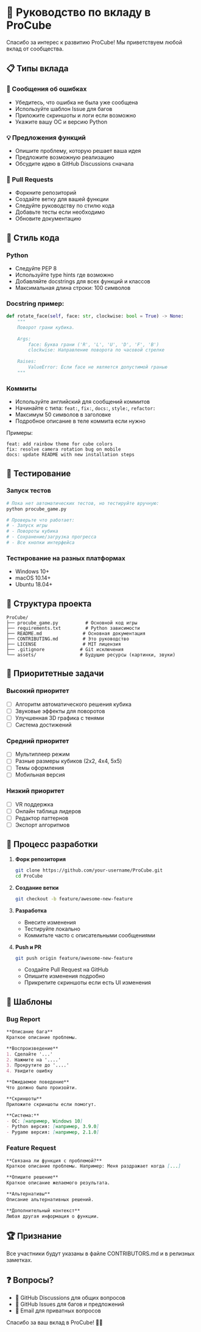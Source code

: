 # 🤝 Руководство по вкладу в ProCube

Спасибо за интерес к развитию ProCube! Мы приветствуем любой вклад от сообщества.

## 📋 Типы вклада

### 🐛 Сообщения об ошибках
- Убедитесь, что ошибка не была уже сообщена
- Используйте шаблон Issue для багов
- Приложите скриншоты и логи если возможно
- Укажите вашу ОС и версию Python

### 💡 Предложения функций
- Опишите проблему, которую решает ваша идея
- Предложите возможную реализацию
- Обсудите идею в GitHub Discussions сначала

### 🔧 Pull Requests
- Форкните репозиторий
- Создайте ветку для вашей функции
- Следуйте руководству по стилю кода
- Добавьте тесты если необходимо
- Обновите документацию

## 🎨 Стиль кода

### Python
- Следуйте PEP 8
- Используйте type hints где возможно
- Добавляйте docstrings для всех функций и классов
- Максимальная длина строки: 100 символов

### Docstring пример:
```python
def rotate_face(self, face: str, clockwise: bool = True) -> None:
    """
    Поворот грани кубика.
    
    Args:
        face: Буква грани ('R', 'L', 'U', 'D', 'F', 'B')
        clockwise: Направление поворота по часовой стрелке
        
    Raises:
        ValueError: Если face не является допустимой гранью
    """
```

### Коммиты
- Используйте английский для сообщений коммитов
- Начинайте с типа: `feat:`, `fix:`, `docs:`, `style:`, `refactor:`
- Максимум 50 символов в заголовке
- Подробное описание в теле коммита если нужно

Примеры:
```
feat: add rainbow theme for cube colors
fix: resolve camera rotation bug on mobile
docs: update README with new installation steps
```

## 🧪 Тестирование

### Запуск тестов
```bash
# Пока нет автоматических тестов, но тестируйте вручную:
python procube_game.py

# Проверьте что работает:
# - Запуск игры
# - Повороты кубика
# - Сохранение/загрузка прогресса
# - Все кнопки интерфейса
```

### Тестирование на разных платформах
- Windows 10+
- macOS 10.14+
- Ubuntu 18.04+

## 📂 Структура проекта

```
ProCube/
├── procube_game.py          # Основной код игры
├── requirements.txt         # Python зависимости
├── README.md               # Основная документация
├── CONTRIBUTING.md         # Это руководство
├── LICENSE                 # MIT лицензия
├── .gitignore             # Git исключения
└── assets/                # Будущие ресурсы (картинки, звуки)
```

## 🎯 Приоритетные задачи

### Высокий приоритет
- [ ] Алгоритм автоматического решения кубика
- [ ] Звуковые эффекты для поворотов
- [ ] Улучшенная 3D графика с тенями
- [ ] Система достижений

### Средний приоритет
- [ ] Мультиплеер режим
- [ ] Разные размеры кубиков (2x2, 4x4, 5x5)
- [ ] Темы оформления
- [ ] Мобильная версия

### Низкий приоритет
- [ ] VR поддержка
- [ ] Онлайн таблица лидеров
- [ ] Редактор паттернов
- [ ] Экспорт алгоритмов

## 🚀 Процесс разработки

1. **Форк репозитория**
   ```bash
   git clone https://github.com/your-username/ProCube.git
   cd ProCube
   ```

2. **Создание ветки**
   ```bash
   git checkout -b feature/awesome-new-feature
   ```

3. **Разработка**
   - Внесите изменения
   - Тестируйте локально
   - Коммитьте часто с описательными сообщениями

4. **Push и PR**
   ```bash
   git push origin feature/awesome-new-feature
   ```
   - Создайте Pull Request на GitHub
   - Опишите изменения подробно
   - Прикрепите скриншоты если есть UI изменения

## 📝 Шаблоны

### Bug Report
```markdown
**Описание бага**
Краткое описание проблемы.

**Воспроизведение**
1. Сделайте '...'
2. Нажмите на '....'
3. Прокрутите до '....'
4. Увидите ошибку

**Ожидаемое поведение**
Что должно было произойти.

**Скриншоты**
Приложите скриншоты если помогут.

**Система:**
- ОС: [например, Windows 10]
- Python версия: [например, 3.9.0]
- Pygame версия: [например, 2.1.0]
```

### Feature Request
```markdown
**Связана ли функция с проблемой?**
Краткое описание проблемы. Например: Меня раздражает когда [...]

**Опишите решение**
Краткое описание желаемого результата.

**Альтернативы**
Описание альтернативных решений.

**Дополнительный контекст**
Любая другая информация о функции.
```

## 🏆 Признание

Все участники будут указаны в файле CONTRIBUTORS.md и в релизных заметках.

## ❓ Вопросы?

- 💬 GitHub Discussions для общих вопросов
- 🐛 GitHub Issues для багов и предложений
- 📧 Email для приватных вопросов

Спасибо за ваш вклад в ProCube! 🎲✨
